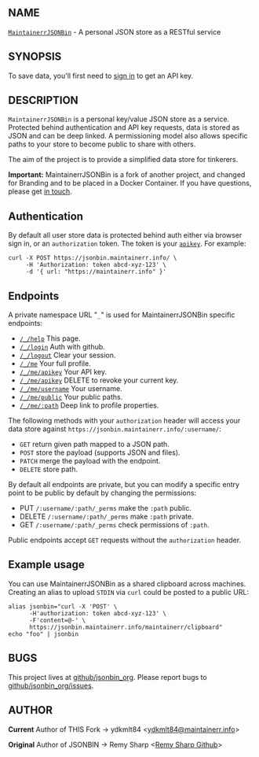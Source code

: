 ## NAME

[`MaintainerrJSONBin`](https://jsonbin.maintainerr.info) - A personal JSON store as a RESTful service

## SYNOPSIS

To save data, you'll first need to <a href="/_/login">sign in</a> to get an API key.

## DESCRIPTION

`MaintainerrJSONBin` is a personal key/value JSON store as a service. Protected behind authentication and API key requests, data is stored as JSON and can be deep linked. A permissioning model also allows specific paths to your store to become public to share with others.

The aim of the project is to provide a simplified data store for tinkerers.

**Important:** MaintainerrJSONBin is a fork of another project, and changed for Branding and to be placed in a Docker Container. If you have questions, please get [in touch](#author).

## Authentication

By default all user store data is protected behind auth either via browser sign in, or an `authorization` token. The token is your [`apikey`](/_/me/apikey). For example:

```
curl -X POST https://jsonbin.maintainerr.info/ \
     -H 'Authorization: token abcd-xyz-123' \
     -d '{ url: "https://maintainerr.info" }'
```

## Endpoints

A private namespace URL "`_`" is used for MaintainerrJSONBin specific endpoints:

* [`/_/help`](/_/help) This page.
* [`/_/login`](/_/login) Auth with github.
* [`/_/logout`](/_/logout) Clear your session.
* [`/_/me`](/_/me) Your full profile.
* [`/_/me/apikey`](/_/me/apikey) Your API key.
* [`/_/me/apikey`](/_/me/apikey) DELETE to revoke your current key.
* [`/_/me/username`](/_/me/username) Your username.
* [`/_/me/public`](/_/me/public) Your public paths.
* [`/_/me/:path`](/_/me/) Deep link to profile properties.

The following methods with your `authorization` header will access your data store against `https://jsonbin.maintainerr.info/:username/`:

* `GET` return given path mapped to a JSON path.
* `POST` store the payload (supports JSON and files).
* `PATCH` merge the payload with the endpoint.
* `DELETE` store path.

By default all endpoints are private, but you can modify a specific entry point to be public by default by changing the permissions:

* PUT `/:username/:path/_perms` make the `:path` public.
* DELETE `/:username/:path/_perms` make `:path` private.
* GET `/:username/:path/_perms` check permissions of `:path`.

Public endpoints accept `GET` requests without the `authorization` header.

## Example usage

You can use MaintainerrJSONBin as a shared clipboard across machines. Creating an alias to upload `STDIN` via `curl` could be posted to a public URL:

```
alias jsonbin="curl -X 'POST' \
      -H'authorization: token abcd-xyz-123' \
      -F'content=@-' \
      https://jsonbin.maintainerr.info/maintainerr/clipboard"
echo "foo" | jsonbin
```

## BUGS

This project lives at [github/jsonbin_org](https://github.com/ydkmlt84/jsonbin_org). Please report bugs to [github/jsonbin_org/issues](https://github.com/ydkmlt84/jsonbin_org/issues).

## AUTHOR
**Current** Author of THIS Fork -> 
ydkmlt84 &lt;[ydkmlt84@maintainerr.info](mailto:ydkmlt84@maintainerr.info)&gt;

**Original** Author of JSONBIN ->
Remy Sharp &lt;[Remy Sharp Github](https://github.com/remy)&gt;
